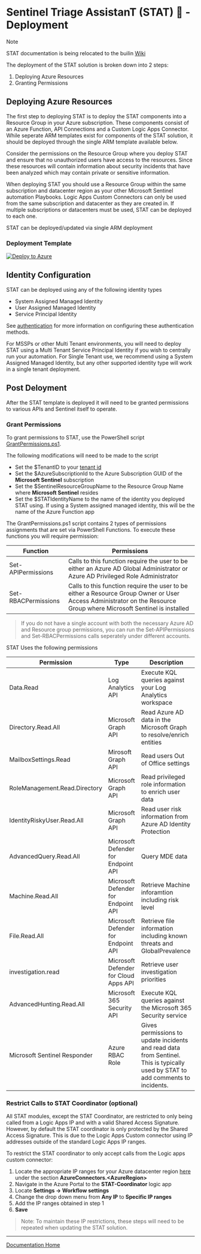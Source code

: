 # Sentinel Triage AssistanT (STAT) :hospital: - Deployment

> [!NOTE]
> STAT documentation is being relocated to the builin [Wiki](https://github.com/briandelmsft/SentinelAutomationModules/wiki)

The deployment of the STAT solution is broken down into 2 steps:

1. Deploying Azure Resources
2. Granting Permissions

## Deploying Azure Resources

The first step to deploying STAT is to deploy the STAT components into a Resource Group in your Azure subscription.  These components consist of an Azure Function, API Connections and a Custom Logic Apps Connector.  While seperate ARM templates exist for components of the STAT solution, it should be deployed through the single ARM template available below.

Consider the permissions on the Resource Group where you deploy STAT and ensure that no unauthorized users have access to the resources.  Since these resources will contain information about security incidents that have been analyzed which may contain private or sensitive information.

When deploying STAT you should use a Resource Group within the same subscription and datacenter region as your other Microsoft Sentinel automation Playbooks.  Logic Apps Custom Connectors can only be used from the same subscription and datacenter as they are created in.  If multiple subscriptions or datacenters must be used, STAT can be deployed to each one.

STAT can be deployed/updated via single ARM deployment

### Deployment Template

[![Deploy to Azure](https://aka.ms/deploytoazurebutton)](https://portal.azure.com/#create/Microsoft.Template/uri/https%3A%2F%2Fraw.githubusercontent.com%2Fbriandelmsft%2FSentinelAutomationModules%2Fstatv2_preview%2FDeploy%2Fstatdeploy.json/createUIDefinitionUri/https%3A%2F%2Fraw.githubusercontent.com%2Fbriandelmsft%2FSentinelAutomationModules%2Fstatv2_preview%2FDeploy%2Fdeployui.json)

## Identity Configuration

STAT can be deployed using any of the following identity types

*   System Assigned Managed Identity
*   User Assigned Managed Identity
*   Service Principal Identity

See [authentication](authentication.md) for more information on configuring these authentication methods.

For MSSPs or other Multi Tenant environments, you will need to deploy STAT using a Multi Tenant Service Principal Identity if you wish to centrally run your automation.  For Single Tenant use, we recommend using a System Assigned Managed Identity, but any other supported identity type will work in a single tenant deployment.

## Post Deloyment

After the STAT template is deployed it will need to be granted permissions to various APIs and Sentinel itself to operate.

### Grant Permissions

To grant permissions to STAT, use the PowerShell script [GrantPermissions.ps1](/Deploy/GrantPermissions.ps1).  

The following modifications will need to be made to the script

* Set the $TenantID to your [tenant id](https://docs.microsoft.com/azure/active-directory/fundamentals/active-directory-how-to-find-tenant) 
* Set the $AzureSubscriptionId to the Azure Subscription GUID of the **Microsoft Sentinel** subscription
* Set the $SentinelResourceGroupName to the Resource Group Name where **Microsoft Sentinel** resides
* Set the $STATIdentityName to the name of the identity you deployed STAT using.  If using a System assigned managed identity, this will be the name of the Azure Function app


The GrantPermissions.ps1 script contains 2 types of permissions assignments that are set via PowerShell Functions.  To execute these functions you will require permission:

|Function|Permissions|
|---|---|
|Set-APIPermissions|Calls to this function require the user to be either an Azure AD Global Administrator or Azure AD Privileged Role Administrator|
|Set-RBACPermissions|Calls to this function require the user to be either a Resource Group Owner or User Access Administrator on the Resource Group where Microsoft Sentinel is installed|

> If you do not have a single account with both the necessary Azure AD and Resource group permissions, you can run the Set-APIPermissions and Set-RBACPermissions calls seperately under different accounts.

STAT Uses the following permissions

|Permission|Type|Description|
|---|---|---|
|Data.Read|Log Analytics API|Execute KQL queries against your Log Analytics workspace|
|Directory.Read.All|Microsoft Graph API|Read Azure AD data in the Microsoft Graph to resolve/enrich entities|
|MailboxSettings.Read|Mirosoft Graph API|Read users Out of Office settings|
|RoleManagement.Read.Directory|Microsoft Graph API|Read privileged role information to enrich user data|
|IdentityRiskyUser.Read.All|Microsoft Graph API|Read user risk information from Azure AD Identity Protection|
|AdvancedQuery.Read.All|Microsoft Defender for Endpoint API|Query MDE data|
|Machine.Read.All|Microsoft Defender for Endpoint API|Retrieve Machine inforamtion including risk level|
|File.Read.All|Microsoft Defender for Endpoint API|Retrieve file information including known threats and GlobalPrevalence|
|investigation.read|Microsoft Defender for Cloud Apps API|Retrieve user investigation priorities|
|AdvancedHunting.Read.All|Microsoft 365 Security API|Execute KQL queries against the Microsoft 365 Security service|
|Microsoft Sentinel Responder|Azure RBAC Role|Gives permissions to update incidents and read data from Sentinel. This is typically used by STAT to add comments to incidents.|

### Restrict Calls to STAT Coordinator (optional)

All STAT modules, except the STAT Coordinator, are restricted to only being called from a Logic Apps IP and with a valid Shared Access Signature.  However, by default the STAT coordinator is only protected by the Shared Access Signature.  This is due to the Logic Apps Custom connector using IP addresses outside of the standard Logic Apps IP ranges.

To restrict the STAT coordinator to only accept calls from the Logic apps custom connector:
1. Locate the appropriate IP ranges for your Azure datacenter region [here](https://www.microsoft.com/download/details.aspx?id=56519) under the section **AzureConnectors.&lt;AzureRegion&gt;**
2. Navigate in the Azure Portal to the **STAT-Coordinator** logic app
3. Locate **Settings -> Workflow settings**
4. Change the drop down menu from **Any IP** to **Specific IP ranges**
5. Add the IP ranges obtained in step 1
6. **Save**

> Note: To maintain these IP restrictions, these steps will need to be repeated when updating the STAT solution.


---
[Documentation Home](readme.md)
